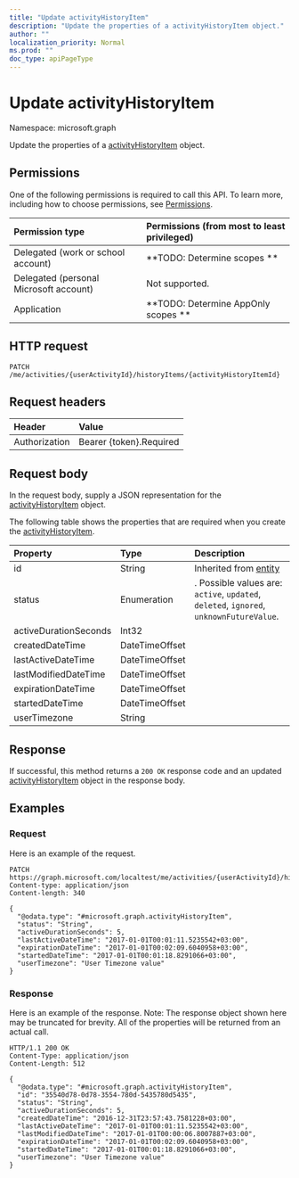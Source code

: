```yaml
---
title: "Update activityHistoryItem"
description: "Update the properties of a activityHistoryItem object."
author: ""
localization_priority: Normal
ms.prod: ""
doc_type: apiPageType
---
```


# Update activityHistoryItem

Namespace: microsoft.graph

Update the properties of a [activityHistoryItem](../resources/activityhistoryitem.md) object.

## Permissions
One of the following permissions is required to call this API. To learn more, including how to choose permissions, see [Permissions](/concepts/permissions-reference.md).

|Permission type|Permissions (from most to least privileged)|
|:---|:---|
|Delegated (work or school account)|**TODO: Determine scopes **|
|Delegated (personal Microsoft account)|Not supported.|
|Application|**TODO: Determine AppOnly scopes **|

## HTTP request
<!-- {
  "blockType": "ignored"
}
-->
``` http
PATCH /me/activities/{userActivityId}/historyItems/{activityHistoryItemId}
```

## Request headers
|Header|Value|
|:---|:---|
|Authorization|Bearer {token}.Required|

## Request body
In the request body, supply a JSON representation for the [activityHistoryItem](../resources/activityhistoryitem.md) object.

The following table shows the properties that are required when you create the [activityHistoryItem](../resources/activityhistoryitem.md).

|Property|Type|Description|
|:---|:---|:---|
|id|String| Inherited from [entity](../resources/entity.md)|
|status|Enumeration|. Possible values are: `active`, `updated`, `deleted`, `ignored`, `unknownFutureValue`.|
|activeDurationSeconds|Int32||
|createdDateTime|DateTimeOffset||
|lastActiveDateTime|DateTimeOffset||
|lastModifiedDateTime|DateTimeOffset||
|expirationDateTime|DateTimeOffset||
|startedDateTime|DateTimeOffset||
|userTimezone|String||



## Response
If successful, this method returns a `200 OK` response code and an updated [activityHistoryItem](../resources/activityhistoryitem.md) object in the response body.

## Examples

### Request
Here is an example of the request.
<!-- {
  "blockType": "request",
  "name": "update_activityhistoryitem"
}
-->
``` http
PATCH https://graph.microsoft.com/localtest/me/activities/{userActivityId}/historyItems/{activityHistoryItemId}
Content-type: application/json
Content-length: 340

{
  "@odata.type": "#microsoft.graph.activityHistoryItem",
  "status": "String",
  "activeDurationSeconds": 5,
  "lastActiveDateTime": "2017-01-01T00:01:11.5235542+03:00",
  "expirationDateTime": "2017-01-01T00:02:09.6040958+03:00",
  "startedDateTime": "2017-01-01T00:01:18.8291066+03:00",
  "userTimezone": "User Timezone value"
}
```

### Response
Here is an example of the response. Note: The response object shown here may be truncated for brevity. All of the properties will be returned from an actual call.
<!-- {
  "blockType": "response",
  "truncated": true
}
-->
``` http
HTTP/1.1 200 OK
Content-Type: application/json
Content-Length: 512

{
  "@odata.type": "#microsoft.graph.activityHistoryItem",
  "id": "35540d78-0d78-3554-780d-5435780d5435",
  "status": "String",
  "activeDurationSeconds": 5,
  "createdDateTime": "2016-12-31T23:57:43.7581228+03:00",
  "lastActiveDateTime": "2017-01-01T00:01:11.5235542+03:00",
  "lastModifiedDateTime": "2017-01-01T00:00:06.8007887+03:00",
  "expirationDateTime": "2017-01-01T00:02:09.6040958+03:00",
  "startedDateTime": "2017-01-01T00:01:18.8291066+03:00",
  "userTimezone": "User Timezone value"
}
```

